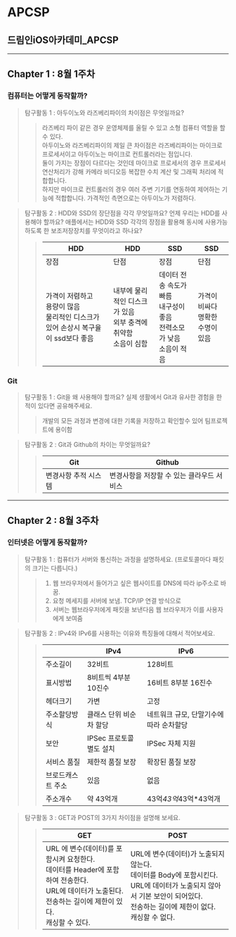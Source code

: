 # APCSP
## 드림인iOS아카데미_APCSP
***
## Chapter 1 : 8월 1주차
### 컴퓨터는 어떻게 동작할까?
> 탐구활동 1 : 아두이노와 라즈베리파이의 차이점은 무엇일까요?
>> 라즈베리 파이 같은 경우 운영체제를 올릴 수 있고 소형 컴퓨터 역할을 할 수 있다. <br> 아두이노와 라즈베리파이의 제일 큰 차이점은 라즈베리파이는 마이크로 프로세서이고 아두이노는 마이크로 컨트롤러라는 점입니다.  <br> 둘이 가지는 장점이 다르다는 것인데 마이크로 프로세서의 경우 프로세서 연산처리가 강해 카메라 비디오등 복잡한 수치 계산 및 그래픽 처리에 적합합니다.  <br> 하지만 마이크로 컨트롤러의 경우 여러 주변 기기를 연동하여 제어하는 기능에 적합합니다. 가격적인 측면으로는 아두이노가 저렴하다.

> 탐구활동 2 : HDD와 SSD의 장단점을 각각 무엇일까요? 언제 우리는 HDD를 사용해야 할까요? 애플에서는 HDD와 SSD 각각의 장점을 활용해 동시에 사용가능하도록 한 보조저장장치를 무엇이라고 하나요?
>> | HDD | HDD | SSD | SSD |
>> | --- | --- | --- | --- |
>> | 장점 | 단점 | 장점 | 단점 |
>> | 가격이 저렴하고 <br> 용량이 많음 <br> 물리적인 디스크가 있어 손상시 복구율이 ssd보다 좋음 | 내부에 물리적인 디스크가 있음 <br> 외부 충격에 취약함 <br> 소음이 심함 | 데이터 전송 속도가 빠름 <br> 내구성이 좋음 <br> 전력소모가 낮음 <br> 소음이 적음 | 가격이 비싸다 <br> 명확한 수명이 있음 |  

### Git
> 탐구활동 1 : Git을 왜 사용해야 할까요? 실제 생활에서 Git과 유사한 경험을 한 적이 있다면 공유해주세요.
>> 개발의 모든 과정과 변경에 대한 기록을 저장하고 확인할수 있어 팀프로젝트에 용이함

> 탐구활동 2 : Git과 Github의 차이는 무엇일까요?
>> | Git | Github |
>> | --- | ------ |
>> | 변경사항 추적 시스템 | 변경사항을 저장할 수 있는 클라우드 서비스 |

***
## Chapter 2 : 8월 3주차
### 인터넷은 어떻게 동작할까?
> 탐구활동 1 : 컴퓨터가 서버와 통신하는 과정을 설명하세요. (프로토콜마다 패킷의 크기는 다릅니다.)
>> 1. 웹 브라우저에서 들어가고 싶은 웹사이트를 DNS에 따라 ip주소로 바꿈. 
>> 2. 요청 메세지를 서버에 보냄. TCP/IP 연결 방식으로 
>> 3. 서버는 웹브라우저에게 패킷을 보낸다음 웹 브라우저가 이를 사용자에게 보여줌 

> 탐구활동 2 : IPv4와 IPv6를 사용하는 이유와 특징들에 대해서 적어보세요.
>> |   | IPv4 | IPv6 |
>> | --- | ---- | ---- |
>> | 주소길이 | 32비트 | 128비트 |
>> | 표시방법 | 8비트씩 4부분 10진수 | 16비트 8부분 16진수 |
>> | 헤더크기 | 가변 | 고정 |
>> | 주소할당방식 | 클래스 단위 비순차 할당 | 네트워크 규모, 단말기수에 따라 순차할당 |
>> | 보안 | IPSec 프로토콜 별도 설치 | IPSec 자체 지원 |
>> | 서비스 품질 | 제한적 품질 보장 | 확장된 품질 보장 | 
>> | 브로드캐스트 주소 | 있음 | 없음 | 
>> | 주소개수 | 약 43억개 | 43억*43억*43억*43억개 |

> 탐구활동 3 : GET과 POST의 3가지 차이점을 설명해 보세요.
>> | GET | POST |
>> | --- | ---- |
>> | URL 에 변수(데이터)를 포함시켜 요청한다. <br> 데이터를 Header에 포함하여 전송한다. <br> URL에 데이터가 노출된다. <br> 전송하는 길이에 제한이 있다. <br> 캐싱할 수 있다. | URL에 변수(데이터)가 노출되지 않는다. <br> 데이터를 Body에 포함시킨다. <br> URL에 데이터가 노출되지 않아서 기본 보안이 되어있다. <br> 전송하는 길이에 제한이 없다. <br> 캐싱할 수 없다. |

